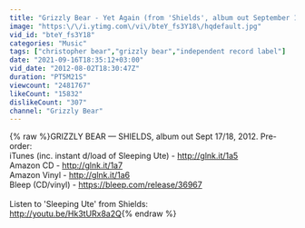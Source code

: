 ```yaml
---
title: "Grizzly Bear - Yet Again (from 'Shields', album out September 17\/18)"
image: "https:\/\/i.ytimg.com\/vi\/bteY_fs3Y18\/hqdefault.jpg"
vid_id: "bteY_fs3Y18"
categories: "Music"
tags: ["christopher bear","grizzly bear","independent record label"]
date: "2021-09-16T18:35:12+03:00"
vid_date: "2012-08-02T18:30:47Z"
duration: "PT5M21S"
viewcount: "2481767"
likeCount: "15832"
dislikeCount: "307"
channel: "Grizzly Bear"
---
```

{% raw %}GRIZZLY BEAR — SHIELDS, album out Sept 17/18, 2012. Pre-order:<br />iTunes (inc. instant d/load of Sleeping Ute) - <a rel="nofollow" target="blank" href="http://glnk.it/1a5">http://glnk.it/1a5</a><br />Amazon CD - <a rel="nofollow" target="blank" href="http://glnk.it/1a7">http://glnk.it/1a7</a><br />Amazon Vinyl - <a rel="nofollow" target="blank" href="http://glnk.it/1a6">http://glnk.it/1a6</a><br />Bleep (CD/vinyl) - <a rel="nofollow" target="blank" href="https://bleep.com/release/36967">https://bleep.com/release/36967</a><br /><br />Listen to 'Sleeping Ute' from Shields:<br /><a rel="nofollow" target="blank" href="http://youtu.be/Hk3tURx8a2Q">http://youtu.be/Hk3tURx8a2Q</a>{% endraw %}
